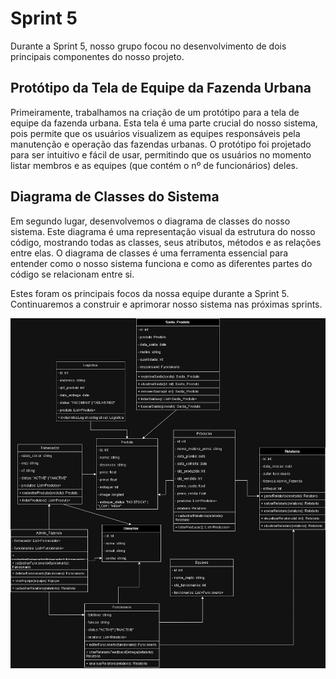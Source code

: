 # Sprint 5

Durante a Sprint 5, nosso grupo focou no desenvolvimento de dois principais componentes do nosso projeto.

## Protótipo da Tela de Equipe da Fazenda Urbana

Primeiramente, trabalhamos na criação de um protótipo para a tela de equipe da fazenda urbana. Esta tela é uma parte crucial do nosso sistema, pois permite que os usuários visualizem as equipes responsáveis pela manutenção e operação das fazendas urbanas. O protótipo foi projetado para ser intuitivo e fácil de usar, permitindo que os usuários no momento listar membros e as equipes (que contém o nº de funcionários) deles.

## Diagrama de Classes do Sistema

Em segundo lugar, desenvolvemos o diagrama de classes do nosso sistema. Este diagrama é uma representação visual da estrutura do nosso código, mostrando todas as classes, seus atributos, métodos e as relações entre elas. O diagrama de classes é uma ferramenta essencial para entender como o nosso sistema funciona e como as diferentes partes do código se relacionam entre si.

Estes foram os principais focos da nossa equipe durante a Sprint 5. Continuaremos a construir e aprimorar nosso sistema nas próximas sprints.

![Diagrama de Classes do Sistema](../Diagramas_Fazenda_Urbana-Diagrama-Classes.png)
